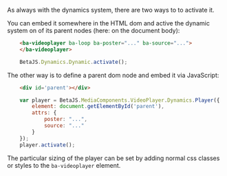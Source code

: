 As always with the dynamics system, there are two ways to to activate it.

You can embed it somewhere in the HTML dom and active the dynamic system on of its parent nodes (here: on the document body):

```html
	<ba-videoplayer ba-loop ba-poster="..." ba-source="...">
	</ba-videoplayer>
```

```javascript
	BetaJS.Dynamics.Dynamic.activate();
```

The other way is to define a parent dom node and embed it via JavaScript:

```html
	<div id='parent'></div>
```

```javascript
	var player = BetaJS.MediaComponents.VideoPlayer.Dynamics.Player({
		element: document.getElementById('parent'),
		attrs: {
			poster: "...",
			source: "..."
		}
	});
	player.activate();
```

The particular sizing of the player can be set by adding normal css classes or styles to the `ba-videoplayer` element.